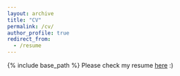 ```yaml
---
layout: archive
title: "CV"
permalink: /cv/
author_profile: true
redirect_from:
  - /resume
---
```


{% include base_path %}
Please check my resume [here](http://zehao-zhao.github.io/me/files/AndyZhao_resume.pdf)
:)

  
